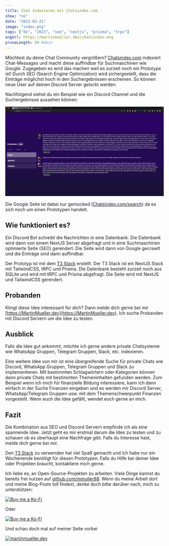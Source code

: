 ```yaml
---
title: Chat Indexieren mit Chatsindex.com
show: "no"
date: "2023-03-21"
image: "index.png"
tags: ["de", "2023", "seo", "nextjs", "prisma", "trpc"]
engUrl: https://martinmueller.dev/chatsindex-eng
pruneLength: 50 #dein
---
```


Möchtest du deine Chat Community vergrößern? [Chatsindex.com](https://Chatsindex.com) indexiert Chat-Messages und macht diese auffindbar für Suchmaschinen wie Google. Zugegeben es wird das machen weil es zurzeit noch ein Prototype ist! Durch SEO (Search Engine Optimization) wird sichergestellt, dass die Einträge möglichst hoch in den Suchergebnissen erscheinen. So können neue User auf deinen Discord Server gelockt werden.

Nachfolgend siehst du ein Beispiel wie ein Discord Channel und die Suchergebnisse aussehen können:

![seo.gif](https://raw.githubusercontent.com/mmuller88/mmblog/master/content/chatsindex/seo.gif)

Die Google Seite ist dabei nur gemocked ([Chatsindex.com/search](https://Chatsindex.com/search)) da es sich noch um einen Prototypen handelt.

## Wie funktioniert es?

Ein Discord Bot schreibt die Nachrichten in eine Datenbank. Die Datenbank wird dann von einem NextJS Server abgefragt und in eine Suchmaschinen optimierte Seite (SEO) gerendert. Die Seite wird dann von Google gecrawlt und die Einträge sind dann auffindbar.

Der Prototyp ist mit dem [T3 Stack](https://martinmueller.dev/t3-stack) erstellt. Der T3 Stack ist ein NextJS Stack mit TailwindCSS, tRPC und Prisma. Die Datenbank besteht zurzeit noch aus SQLite und wird mit tRPC und Prisma abgefragt. Die Seite wird mit NextJS und TailwindCSS gerendert.

## Probanden

Klingt diese Idee interessant für dich? Dann melde dich gerne bei mir [https://MartinMueller.dev](https://MartinMueller.dev). Ich suche Probanden mit Discord Servern um die Idee zu testen.

## Ausblick

Falls die Idee gut ankommt, möchte ich gerne andere private Chatsysteme wie WhatsApp Gruppen, Telegram Gruppen, Slack, etc. indexieren.

Eine weitere Idee von mir ist eine übergreifende Suche für private Chats wie Discord, WhatsApp Gruppen, Telegram Gruppen und Slack zu implementieren. Mit bestimmten Schlagwörtern oder Kategorien können dann private Chats mit bestimmten Themeninhalten gefunden werden. Zum Beispiel wenn ich mich für finanzielle Bildung interessiere, kann ich dann einfach in der Suche Finanzen eingeben und es werden mir Discord Server, WhatsApp/Telegram Gruppen usw. mit dem Themenschwerpunkt Finanzen vorgestellt. Wenn euch die Idee gefällt, wendet euch gerne an mich.

## Fazit

Die Kombination aus SEO und Discord Servern empfinde ich als eine spannende Idee. Jetzt geht es mir erstmal darum die Idee zu testen und zu schauen ob es überhaupt eine Nachfrage gibt. Falls du Interesse hast, melde dich gerne bei mir.

Den [T3 Stack](https://martinmueller.dev/t3-stack) zu verwenden hat viel Spaß gemacht und ich habe nur ein Wochenende benötigt für diesen Prototypen. Falls du Hilfe bei deiner Idee oder Projekten braucht, kontaktiere mich gerne.

Ich liebe es, an Open-Source-Projekten zu arbeiten. Viele Dinge kannst du bereits frei nutzen auf [github.com/mmuller88](https://github.com/mmuller88). Wenn du meine Arbeit dort und meine Blog-Posts toll findest, denke doch bitte darüber nach, mich zu unterstützen:

[![Buy me a Ko-Fi](https://storage.ko-fi.com/cdn/useruploads/png_d554a01f-60f0-4969-94d1-7b69f3e28c2fcover.jpg?v=69a332f2-b808-4369-8ba3-dae0d1100dd4)](https://ko-fi.com/T6T1BR59W)

Oder

[![Buy me a Ko-Fi](https://theastrologypodcast.com/wp-content/uploads/2015/06/become-my-patron-05.jpg)](https://www.patreon.com/bePatron?u=29010217)

Und schau doch mal auf meiner Seite vorbei

[![martinmueller.dev](https://martinmueller.dev/static/84caa5292a6d0c37c48ae280d04b5fa6/a7715/joint.jpg)](https://martinmueller.dev/resume)